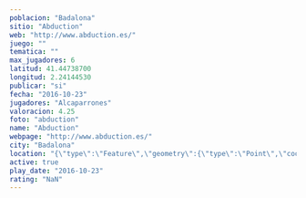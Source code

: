 ```yaml
---
poblacion: "Badalona"
sitio: "Abduction"
web: "http://www.abduction.es/"
juego: ""
tematica: ""
max_jugadores: 6
latitud: 41.44738700
longitud: 2.24144530
publicar: "si"
fecha: "2016-10-23"
jugadores: "Alcaparrones"
valoracion: 4.25
foto: "abduction"
name: "Abduction"
webpage: "http://www.abduction.es/"
city: "Badalona"
location: "{\"type\":\"Feature\",\"geometry\":{\"type\":\"Point\",\"coordinates\":[2.2414453,41.447387]}}"
active: true
play_date: "2016-10-23"
rating: "NaN"
---
```

